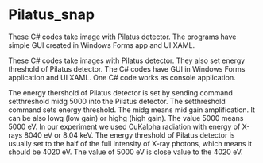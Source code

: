 # Pilatus_snap
These C# codes take image with Pilatus detector. The programs have simple GUI created in Windows Forms app and UI XAML. 

These C# codes take images with Pilatus detector. They also set energy threshold of Pilatus detector. The C# codes have GUI in Windows Forms application and UI XAML. One C# code works as console application. 



The energy thershold of Pilatus detector is set by sending command setthreshold midg 5000 into the Pilatus detector. The setthreshold command sets energy threshold. The midg means mid gain amplification. It can be also lowg (low gain) or highg (high gain). The value 5000 means 5000 eV. In our experiment we used CuKalpha radiation with energy of X-rays 8040 eV or 8.04 keV. The energy threshold of Pilatus detector is usually set to the half of the full intensity of X-ray photons, which means it should be 4020 eV. The value of 5000 eV is close value to the 4020 eV. 
